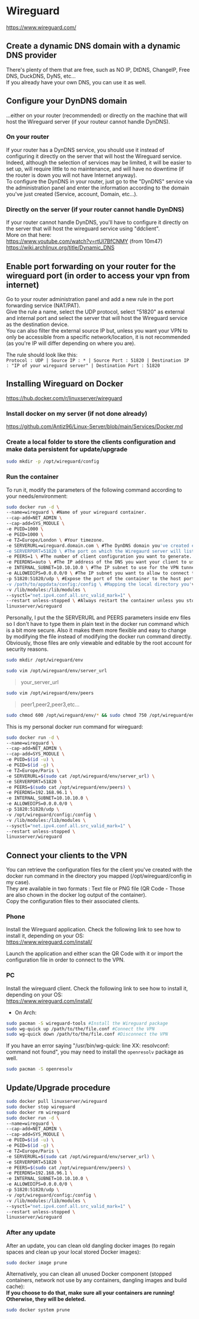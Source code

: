 # Wireguard

<https://www.wireguard.com/>

## Create a dynamic DNS domain with a dynamic DNS provider

There's plenty of them that are free, such as NO IP, DtDNS, ChangeIP, Free DNS, DuckDNS, DyNS, etc...  
If you already have your own DNS, you can use it as well.

## Configure your DynDNS domain

...either on your router (recommended) or directly on the machine that will host the Wireguard server (if your routeur cannot handle DynDNS).

### On your router

If your router has a DynDNS service, you should use it instead of configuring it directly on the server that will host the Wireguard service.  
Indeed, although the selection of services may be limited, it will be easier to set up, will require little to no maintenance, and will have no downtime (if the router is down you will not have Internet anyway).  
To configure the DynDNS in your router, just go to the "DynDNS" service via the administration panel and enter the information according to the domain you've just created (Service, account, Domain, etc...).

### Directly on the server (if your router cannot handle DynDNS)

If your router cannot handle DynDNS, you'll have to configure it directly on the server that will host the wireguard service using "ddclient".  
More on that here:  
<https://www.youtube.com/watch?v=rtUl7BfCNMY> (from 10m47)  
<https://wiki.archlinux.org/title/Dynamic_DNS>

## Enable port forwarding on your router for the wireguard port (in order to access your vpn from internet)

Go to your router administration panel and add a new rule in the port forwarding service (NAT/PAT).  
Give the rule a name, select the UDP protocol, select "51820" as external and internal port and select the server that will host the Wireguard service as the destination device.  
You can also filter the external source IP but, unless you want your VPN to only be accessible from a specific network/location, it is not recommended (as you're IP will differ depending on where you are).

The rule should look like this:  
`Protocol : UDP | Source IP : * | Source Port : 51820 | Destination IP : "IP of your wireguard server" | Destination Port : 51820`

## Installing Wireguard on Docker

<https://hub.docker.com/r/linuxserver/wireguard>

### Install docker on my server (if not done already)

<https://github.com/Antiz96/Linux-Server/blob/main/Services/Docker.md>

### Create a local folder to store the clients configuration and make data persistent for update/upgrade

```bash
sudo mkdir -p /opt/wireguard/config
```

### Run the container

To run it, modify the parameters of the following command according to your needs/environment:

```bash
sudo docker run -d \
--name=wireguard \ #Name of your wireguard container.
--cap-add=NET_ADMIN \
--cap-add=SYS_MODULE \
-e PUID=1000 \
-e PGID=1000 \
-e TZ=Europe/London \ #Your timezone.
-e SERVERURL=wireguard.domain.com \ #The DynDNS domain you've created earlier.
-e SERVERPORT=51820 \ #The port on which the Wiregaurd server will listen to (make sure it matches the port forwarding rule you've created earlier), 51820 by default.
-e PEERS=1 \ #The number of client configuration you want to generate. It can either be a number or a list of strings separated by comma (if you want to name them).
-e PEERDNS=auto \ #The IP address of the DNS you want your client to use while connected to the VPN, auto option by default.
-e INTERNAL_SUBNET=10.10.10.0 \ #The IP subnet to use for the VPN tunnel.
-e ALLOWEDIPS=0.0.0.0/0 \ #The IP subnet you want to allow to connect to your VPN (0.0.0.0/0 = "Allow all" which is recommended, unless you want your VPN to only be accessible from a specific network/location).
-p 51820:51820/udp \ #Expose the port of the container to the host port (make sure it fits the SERVERPORT variable and the port forwarding rule you've set on your router).
-v /path/to/appdata/config:/config \ #Mapping the local directory you've created earlier to the /config directory on the container.
-v /lib/modules:/lib/modules \
--sysctl="net.ipv4.conf.all.src_valid_mark=1" \
--restart unless-stopped \ #Always restart the container unless you stopped it manually
linuxserver/wireguard
```

Personally, I put the the SERVERURL and PEERS parameters inside env files so I don't have to type them in plain text in the docker run command which is a bit more secure. Also it makes them more flexible and easy to change by modifying the file instead of modifying the docker run command directly. Obviously, those files are only viewable and editable by the root account for security reasons.

```bash
sudo mkdir /opt/wireguard/env
```

```bash
sudo vim /opt/wireguard/env/server_url
```

> your_server_url

```bash
sudo vim /opt/wireguard/env/peers
```

> peer1,peer2,peer3,etc...

```bash
sudo chmod 600 /opt/wireguard/env/* && sudo chmod 750 /opt/wireguard/env
```

This is my personal docker run command for wireguard:

```bash
sudo docker run -d \
--name=wireguard \
--cap-add=NET_ADMIN \
--cap-add=SYS_MODULE \
-e PUID=$(id -u) \
-e PGID=$(id -g) \
-e TZ=Europe/Paris \
-e SERVERURL=$(sudo cat /opt/wireguard/env/server_url) \
-e SERVERPORT=51820 \
-e PEERS=$(sudo cat /opt/wireguard/env/peers) \
-e PEERDNS=192.168.96.1 \
-e INTERNAL_SUBNET=10.10.10.0 \
-e ALLOWEDIPS=0.0.0.0/0 \
-p 51820:51820/udp \
-v /opt/wireguard/config:/config \
-v /lib/modules:/lib/modules \
--sysctl="net.ipv4.conf.all.src_valid_mark=1" \
--restart unless-stopped \
linuxserver/wireguard
```

## Connect your clients to the VPN

You can retrieve the configuration files for the client you've created with the docker run command in the directory you mapped (/opt/wireguard/config in my case).  
They are available in two formats : Text file or PNG file (QR Code - Those are also chown in the docker log output of the container).  
Copy the configuration files to their associated clients.

### Phone

Install the Wireguard application. Check the following link to see how to install it, depending on your OS:  
<https://www.wireguard.com/install/>

Launch the application and either scan the QR Code with it or import the configuration file in order to connect to the VPN.

### PC

Install the wireguard client. Check the following link to see how to install it, depending on your OS:  
<https://www.wireguard.com/install/>

- On Arch:

```bash
sudo pacman -S wireguard-tools #Install the Wireguard package
sudo wg-quick up /path/to/the/file.conf #Connect the VPN
sudo wg-quick down /path/to/the/file.conf #Disconnect the VPN
```

If you have an error saying "/usr/bin/wg-quick: line XX: resolvconf: command not found", you may need to install the `openresolv` package as well.

```bash
sudo pacman -S openresolv
```

## Update/Upgrade procedure

```bash
sudo docker pull linuxserver/wireguard
sudo docker stop wireguard
sudo docker rm wireguard
sudo docker run -d \
--name=wireguard \
--cap-add=NET_ADMIN \
--cap-add=SYS_MODULE \
-e PUID=$(id -u) \
-e PGID=$(id -g) \
-e TZ=Europe/Paris \
-e SERVERURL=$(sudo cat /opt/wireguard/env/server_url) \
-e SERVERPORT=51820 \
-e PEERS=$(sudo cat /opt/wireguard/env/peers) \
-e PEERDNS=192.168.96.1 \
-e INTERNAL_SUBNET=10.10.10.0 \
-e ALLOWEDIPS=0.0.0.0/0 \
-p 51820:51820/udp \
-v /opt/wireguard/config:/config \
-v /lib/modules:/lib/modules \
--sysctl="net.ipv4.conf.all.src_valid_mark=1" \
--restart unless-stopped \
linuxserver/wireguard
```

### After any update

After an update, you can clean old dangling docker images (to regain spaces and clean up your local stored Docker images):

```bash
sudo docker image prune
```

Alternatively, you can clean all unused Docker component (stopped containers, network not use by any containers, dangling images and build cache):  
**If you choose to do that, make sure all your containers are running! Otherwise, they will be deleted.**

```bash
sudo docker system prune
```
